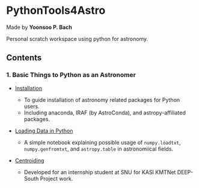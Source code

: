 # PythonTools4Astro
Made by **Yoonsoo P. Bach**

Personal scratch workspace using python for astronomy.

## Contents

### 1. Basic Things to Python as an Astronomer
* [Installation](http://nbviewer.jupyter.org/github/ysbach/PythonTools4Astro/blob/master/Notebooks/Install_Astro-Packs.ipynb)
  * To guide installation of astronomy related packages for Python users.
  * Including anaconda, IRAF (by AstroConda), and astropy-affiliated packages.

* [Loading Data in Python](http://nbviewer.jupyter.org/github/ysbach/PythonTools4Astro/blob/master/Notebooks/Load_data_numpy_astropy.ipynb)
  * A simple notebook explaining possible usage of ``numpy.loadtxt``, ``numpy.genfromtxt``, and ``astropy.table`` in astronomiical fields.

* [Centroiding](http://nbviewer.jupyter.org/github/ysbach/PythonTools4Astro/blob/master/docs/Centroiding.ipynb)
  * Developed for an internship student at SNU for KASI KMTNet DEEP-South Project work.
